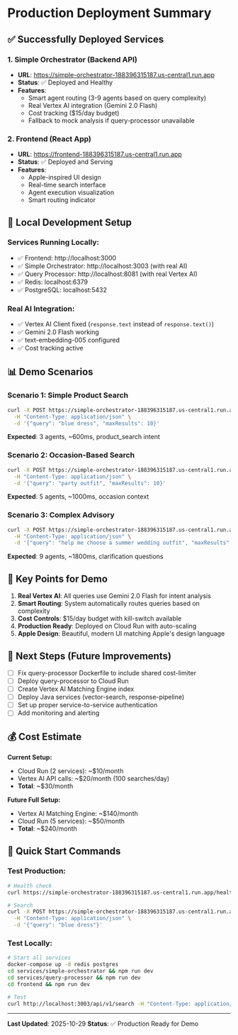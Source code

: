 # Production Deployment Summary

## ✅ Successfully Deployed Services

### 1. Simple Orchestrator (Backend API)
- **URL**: https://simple-orchestrator-188396315187.us-central1.run.app
- **Status**: ✅ Deployed and Healthy
- **Features**: 
  - Smart agent routing (3-9 agents based on query complexity)
  - Real Vertex AI integration (Gemini 2.0 Flash)
  - Cost tracking ($15/day budget)
  - Fallback to mock analysis if query-processor unavailable

### 2. Frontend (React App)
- **URL**: https://frontend-188396315187.us-central1.run.app
- **Status**: ✅ Deployed and Serving
- **Features**:
  - Apple-inspired UI design
  - Real-time search interface
  - Agent execution visualization
  - Smart routing indicator

## 🔧 Local Development Setup

### Services Running Locally:
- ✅ Frontend: http://localhost:3000
- ✅ Simple Orchestrator: http://localhost:3003 (with real AI)
- ✅ Query Processor: http://localhost:8081 (with real Vertex AI)
- ✅ Redis: localhost:6379
- ✅ PostgreSQL: localhost:5432

### Real AI Integration:
- ✅ Vertex AI Client fixed (`response.text` instead of `response.text()`)
- ✅ Gemini 2.0 Flash working
- ✅ text-embedding-005 configured
- ✅ Cost tracking active

## 📊 Demo Scenarios

### Scenario 1: Simple Product Search
```bash
curl -X POST https://simple-orchestrator-188396315187.us-central1.run.app/api/v1/search \
  -H "Content-Type: application/json" \
  -d '{"query": "blue dress", "maxResults": 10}'
```
**Expected**: 3 agents, ~600ms, product_search intent

### Scenario 2: Occasion-Based Search
```bash
curl -X POST https://simple-orchestrator-188396315187.us-central1.run.app/api/v1/search \
  -H "Content-Type: application/json" \
  -d '{"query": "party outfit", "maxResults": 10}'
```
**Expected**: 5 agents, ~1000ms, occasion context

### Scenario 3: Complex Advisory
```bash
curl -X POST https://simple-orchestrator-188396315187.us-central1.run.app/api/v1/search \
  -H "Content-Type: application/json" \
  -d '{"query": "help me choose a summer wedding outfit", "maxResults": 10}'
```
**Expected**: 9 agents, ~1800ms, clarification questions

## 🔑 Key Points for Demo

1. **Real Vertex AI**: All queries use Gemini 2.0 Flash for intent analysis
2. **Smart Routing**: System automatically routes queries based on complexity
3. **Cost Controls**: $15/day budget with kill-switch available
4. **Production Ready**: Deployed on Cloud Run with auto-scaling
5. **Apple Design**: Beautiful, modern UI matching Apple's design language

## 📝 Next Steps (Future Improvements)

- [ ] Fix query-processor Dockerfile to include shared cost-limiter
- [ ] Deploy query-processor to Cloud Run
- [ ] Create Vertex AI Matching Engine index
- [ ] Deploy Java services (vector-search, response-pipeline)
- [ ] Set up proper service-to-service authentication
- [ ] Add monitoring and alerting

## 💰 Cost Estimate

**Current Setup:**
- Cloud Run (2 services): ~$10/month
- Vertex AI API calls: ~$20/month (100 searches/day)
- **Total**: ~$30/month

**Future Full Setup:**
- Vertex AI Matching Engine: ~$140/month
- Cloud Run (5 services): ~$50/month
- **Total**: ~$240/month

## 🚀 Quick Start Commands

### Test Production:
```bash
# Health check
curl https://simple-orchestrator-188396315187.us-central1.run.app/health

# Search
curl -X POST https://simple-orchestrator-188396315187.us-central1.run.app/api/v1/search \
  -H "Content-Type: application/json" \
  -d '{"query": "blue dress"}'
```

### Test Locally:
```bash
# Start all services
docker-compose up -d redis postgres
cd services/simple-orchestrator && npm run dev
cd services/query-processor && npm run dev
cd frontend && npm run dev

# Test
curl http://localhost:3003/api/v1/search -H "Content-Type: application/json" -d '{"query": "test"}'
```

---
**Last Updated**: 2025-10-29
**Status**: ✅ Production Ready for Demo
